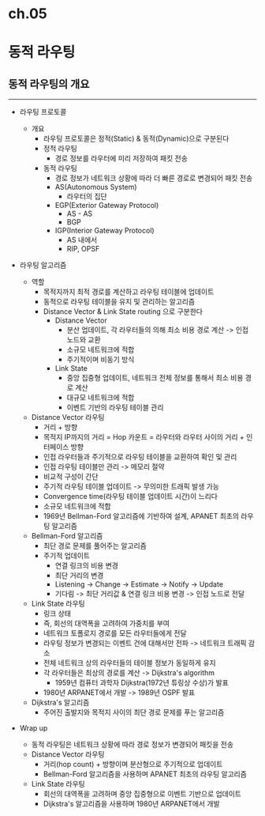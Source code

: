 # ch.05

# 동적 라우팅

## 동적 라우팅의 개요

---

- 라우팅 프로토콜

  - 개요
    - 라우팅 프로토콜은 정적(Static) & 동적(Dynamic)으로 구분된다
    - 정적 라우팅
      - 경로 정보를 라우터에 미리 저장하여 패킷 전송
    - 동적 라우팅
      - 경로 정보가 네트워크 상황에 따라 더 빠른 경로로 변경되어 패킷 전송
      - AS(Autonomous System)
        - 라우터의 집단
      - EGP(Exterior Gateway Protocol)
        - AS - AS
        - BGP
      - IGP(Interior Gateway Protocol)
        - AS 내에서
        - RIP, OPSF

- 라우팅 알고리즘

  - 역할
    - 목적지까지 최적 경로를 계산하고 라우팅 테이블에 업데이트
    - 동적으로 라우팅 테이블을 유지 및 관리하는 알고리즘
    - Distance Vector & Link State routing 으로 구분한다
      - Distance Vector
        - 분산 업데이트, 각 라우터들의 의해 최소 비용 경로 계산 -> 인접 노드와 교환
        - 소규모 네트워크에 적합
        - 주기적이며 비동기 방식
      - Link State
        - 중앙 집중형 업데이트, 네트워크 전체 정보를 통해서 최소 비용 경로 계산
        - 대규모 네트워크에 적합
        - 이벤트 기반의 라우팅 테이블 관리
  - Distance Vector 라우팅
    - 거리 + 방향
    - 목적지 IP까지의 거리 = Hop 카운트 = 라우터와 라우터 사이의 거리 + 인터페이스 방향
    - 인접 라우터들과 주기적으로 라우팅 테이블을 교환하여 확인 및 관리
    - 인접 라우팅 테이블만 관리 -> 메모리 절약
    - 비교적 구성이 간단
    - 주기적 라우팅 테이블 업데이트 -> 무의미한 트래픽 발생 가능
    - Convergence time(라우팅 테이블 업데이트 시간)이 느리다
    - 소규모 네트워크에 적합
    - 1969년 Bellman-Ford 알고리즘에 기반하여 설계, APANET 최초의 라우팅 알고리즘
  - Bellman-Ford 알고리즘
    - 최단 경로 문제를 풀어주는 알고리즘
    - 주기적 업데이트
      - 연결 링크의 비용 변경
      - 최단 거리의 변경
      - Listening -> Change -> Estimate -> Notify -> Update
      - 기다림 -> 최단 거리값 & 연결 링크 비용 변경 -> 인접 노드로 전달
  - Link State 라우팅
    - 링크 상태
    - 즉, 회선의 대역폭을 고려하여 가중치를 부여
    - 네트워크 토폴로지 경로를 모든 라우터들에게 전달
    - 라우팅 정보가 변경되는 이벤트 건에 대해서만 전파 -> 네트워크 트래픽 감소
    - 전체 네트워크 상의 라우터들의 테이블 정보가 동일하게 유지
    - 각 라우터들은 최상의 경로를 계산 -> Dijkstra's algorithm
      - 1959년 컴퓨터 과학자 Dijkstra(1972년 튜링상 수상)가 발표
    - 1980년 ARPANET에서 개발 -> 1989년 OSPF 발표
  - Dijkstra's 알고리즘
    - 주어진 출발지와 목적지 사이의 최단 경로 문제를 푸는 알고리즘

- Wrap up

  - 동적 라우팅은 네트워크 상황에 따라 경로 정보가 변경되어 패킷을 전송
  - Distance Vector 라우팅
    - 거리(hop count) + 방향이며 분산형으로 주기적으로 업데이트
    - Bellman-Ford 알고리즘을 사용하며 APANET 최초의 라우팅 알고리즘
  - Link State 라우팅
    - 회선의 대역폭을 고려하며 중앙 집중형으로 이벤트 기반으로 업데이트
    - Dijkstra's 알고리즘을 사용하며 1980년 ARPANET에서 개발
